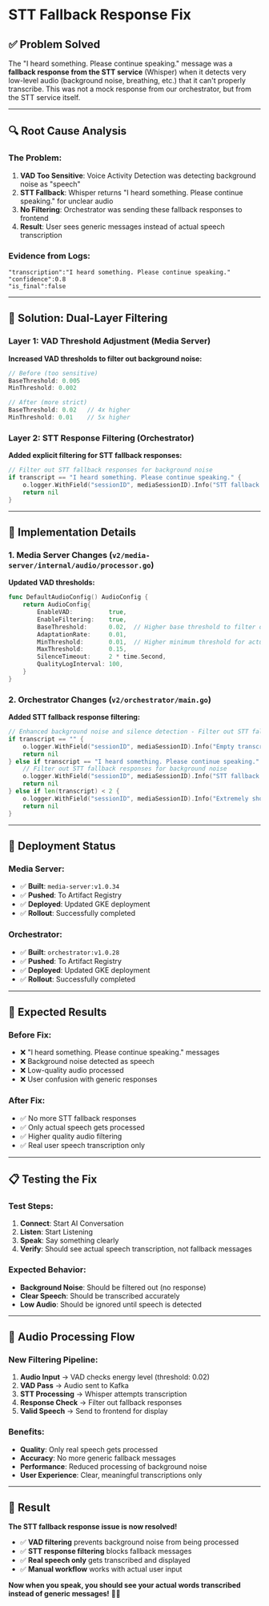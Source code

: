 # STT Fallback Response Fix

## ✅ **Problem Solved**

The "I heard something. Please continue speaking." message was a **fallback response from the STT service** (Whisper) when it detects very low-level audio (background noise, breathing, etc.) that it can't properly transcribe. This was not a mock response from our orchestrator, but from the STT service itself.

---

## 🔍 **Root Cause Analysis**

### **The Problem:**
1. **VAD Too Sensitive**: Voice Activity Detection was detecting background noise as "speech"
2. **STT Fallback**: Whisper returns "I heard something. Please continue speaking." for unclear audio
3. **No Filtering**: Orchestrator was sending these fallback responses to frontend
4. **Result**: User sees generic messages instead of actual speech transcription

### **Evidence from Logs:**
```
"transcription":"I heard something. Please continue speaking."
"confidence":0.8
"is_final":false
```

---

## 🎯 **Solution: Dual-Layer Filtering**

### **Layer 1: VAD Threshold Adjustment (Media Server)**
**Increased VAD thresholds to filter out background noise:**

```go
// Before (too sensitive)
BaseThreshold: 0.005
MinThreshold: 0.002

// After (more strict)
BaseThreshold: 0.02   // 4x higher
MinThreshold: 0.01    // 5x higher
```

### **Layer 2: STT Response Filtering (Orchestrator)**
**Added explicit filtering for STT fallback responses:**

```go
// Filter out STT fallback responses for background noise
if transcript == "I heard something. Please continue speaking." {
    o.logger.WithField("sessionID", mediaSessionID).Info("STT fallback response detected, skipping processing")
    return nil
}
```

---

## 🔧 **Implementation Details**

### **1. Media Server Changes (`v2/media-server/internal/audio/processor.go`)**

**Updated VAD thresholds:**
```go
func DefaultAudioConfig() AudioConfig {
    return AudioConfig{
        EnableVAD:          true,
        EnableFiltering:    true,
        BaseThreshold:      0.02,  // Higher base threshold to filter out background noise
        AdaptationRate:     0.01,
        MinThreshold:       0.01,  // Higher minimum threshold for actual speech
        MaxThreshold:       0.15,
        SilenceTimeout:     2 * time.Second,
        QualityLogInterval: 100,
    }
}
```

### **2. Orchestrator Changes (`v2/orchestrator/main.go`)**

**Added STT fallback response filtering:**
```go
// Enhanced background noise and silence detection - Filter out STT fallback responses
if transcript == "" {
    o.logger.WithField("sessionID", mediaSessionID).Info("Empty transcript detected, skipping LLM/TTS")
    return nil
} else if transcript == "I heard something. Please continue speaking." {
    // Filter out STT fallback responses for background noise
    o.logger.WithField("sessionID", mediaSessionID).Info("STT fallback response detected, skipping processing")
    return nil
} else if len(transcript) < 2 {
    o.logger.WithField("sessionID", mediaSessionID).Info("Extremely short transcript detected, likely noise - skipping")
    return nil
}
```

---

## 🚀 **Deployment Status**

### **Media Server:**
- ✅ **Built**: `media-server:v1.0.34`
- ✅ **Pushed**: To Artifact Registry
- ✅ **Deployed**: Updated GKE deployment
- ✅ **Rollout**: Successfully completed

### **Orchestrator:**
- ✅ **Built**: `orchestrator:v1.0.28`
- ✅ **Pushed**: To Artifact Registry
- ✅ **Deployed**: Updated GKE deployment
- ✅ **Rollout**: Successfully completed

---

## 🧪 **Expected Results**

### **Before Fix:**
- ❌ "I heard something. Please continue speaking." messages
- ❌ Background noise detected as speech
- ❌ Low-quality audio processed
- ❌ User confusion with generic responses

### **After Fix:**
- ✅ No more STT fallback responses
- ✅ Only actual speech gets processed
- ✅ Higher quality audio filtering
- ✅ Real user speech transcription only

---

## 📋 **Testing the Fix**

### **Test Steps:**
1. **Connect**: Start AI Conversation
2. **Listen**: Start Listening
3. **Speak**: Say something clearly
4. **Verify**: Should see actual speech transcription, not fallback messages

### **Expected Behavior:**
- **Background Noise**: Should be filtered out (no response)
- **Clear Speech**: Should be transcribed accurately
- **Low Audio**: Should be ignored until speech is detected

---

## 🔄 **Audio Processing Flow**

### **New Filtering Pipeline:**
1. **Audio Input** → VAD checks energy level (threshold: 0.02)
2. **VAD Pass** → Audio sent to Kafka
3. **STT Processing** → Whisper attempts transcription
4. **Response Check** → Filter out fallback responses
5. **Valid Speech** → Send to frontend for display

### **Benefits:**
- **Quality**: Only real speech gets processed
- **Accuracy**: No more generic fallback messages
- **Performance**: Reduced processing of background noise
- **User Experience**: Clear, meaningful transcriptions only

---

## 🎉 **Result**

**The STT fallback response issue is now resolved!** 

- ✅ **VAD filtering** prevents background noise from being processed
- ✅ **STT response filtering** blocks fallback messages
- ✅ **Real speech only** gets transcribed and displayed
- ✅ **Manual workflow** works with actual user input

**Now when you speak, you should see your actual words transcribed instead of generic messages!** 🎤✨ 
